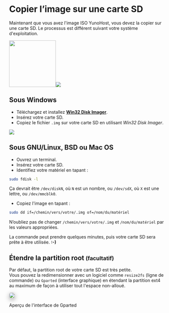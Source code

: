 # Copier l’image sur une carte SD

Maintenant que vous avez l'image ISO YunoHost, vous devez la copier sur une carte SD. Le processus est différent suivant votre système d'exploitation.

<img src="https://yunohost.org/images/sdcard.jpg" width=150><img src="https://yunohost.org/images/micro-sd-card.jpg">

## Sous Windows

* Téléchargez et installez **[Win32 Disk Imager](http://sourceforge.net/projects/win32diskimager/)**.
* Insérez votre carte SD.
* Copiez le fichier `.img` sur votre carte SD en utilisant *Win32 Disk Imager*.

<img src="https://yunohost.org/images/win32diskimager.png">

## Sous GNU/Linux, BSD ou Mac OS

* Ouvrez un terminal.
* Insérez votre carte SD.
* Identifiez votre matériel en tapant :

```bash
sudo fdisk -l
```

Ça devrait être `/dev/diskN`, où `N` est un nombre, ou `/dev/sdX`, où `X` est une lettre, ou `/dev/mmcblk0`.

* Copiez l'image en tapant :

```bash
sudo dd if=/chemin/vers/votre/.img of=/nom/du/matériel
```

<span class="glyphicon glyphicon-warning-sign"></span> N’oubliez pas de changer `/chemin/vers/votre/.img` et `/nom/du/matériel` par les valeurs appropriées.

La commande peut prendre quelques minutes, puis votre carte SD sera prête à être utilisée. **:-)**

## Étendre la partition root <small>(facultatif)</small>

Par défaut, la partition root de votre carte SD est très petite.   
Vous pouvez la redimensionner avec un logiciel comme `resize2fs` (ligne de commande) ou `Gparted` (interface graphique) en étendant la partition ext4 au maximum de façon à utiliser tout l'espace non-alloué.

<img src="https://yunohost.org/images/gparted.jpg" style="max-width:100%;border-radius: 5px;border: 1px solid rgba(0,0,0,0.15);box-shadow: 0 5px 15px rgba(0,0,0,0.35);">

<p class="text-muted">Aperçu de l'interface de Gparted</p>
